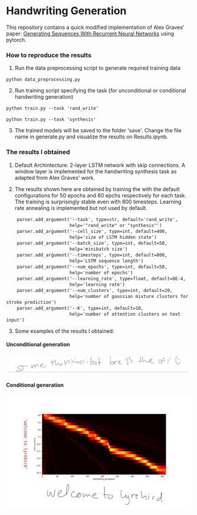 # Handwriting Generation
This repository contains a quick modified implementation of Alex Graves' paper: [Generating Sequences With Recurrent Neural Networks](https://arxiv.org/abs/1308.0850) using pytorch.

### How to reproduce the results
1. Run the data preprocessing script to generate required training data 
```
python data_preprocessing.py
```

2. Run training script specifying the task (for unconditional or conditional handwriting generation)
```
python train.py --task 'rand_write'
```

```
python train.py --task 'synthesis'
```

3. The trained models will be saved to the folder 'save'. Change the file name in generate.py and visualize the results on Results.ipynb.

### The results I obtained
1. Default Archintecture: 2-layer LSTM network with skip connections. A window layer is implemented for the handwriting synthesis task as adapted from Alex Graves' work.

2. The results shown here are obtained by training the with the default configurations for 50 epochs and 60 epchs respectively for each task. The training is surprisingly stable even with 800 timesteps. Learning rate annealing is implemented but not used by default.

```
    parser.add_argument('--task', type=str, default='rand_write',
                        help='"rand_write" or "synthesis"')
    parser.add_argument('--cell_size', type=int, default=400,
                        help='size of LSTM hidden state')
    parser.add_argument('--batch_size', type=int, default=50,
                        help='minibatch size')
    parser.add_argument('--timesteps', type=int, default=800,
                        help='LSTM sequence length')
    parser.add_argument('--num_epochs', type=int, default=50,
                        help='number of epochs')
    parser.add_argument('--learning_rate', type=float, default=8E-4,
                        help='learning rate')
    parser.add_argument('--num_clusters', type=int, default=20,
                        help='number of gaussian mixture clusters for stroke prediction')
    parser.add_argument('--K', type=int, default=10,
                        help='number of attention clusters on text input')
```

3. Some examples of the results I obtained:

#### Unconditional generation
![Alt text](examples/unconditional_generation.png?raw=true "Unconditional Generation")

#### Conditional generation
![Alt text](examples/conditional_generation.png?raw=true "Conditional Generation")
